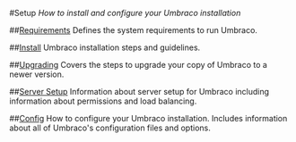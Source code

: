 #Setup
*How to install and configure your Umbraco installation*

##[Requirements](Requirements/)
Defines the system requirements to run Umbraco.

##[Install](Install/)
Umbraco installation steps and guidelines.

##[Upgrading](Upgrading/)
Covers the steps to upgrade your copy of Umbraco to a newer version.

##[Server Setup](Server-Setup/)
Information about server setup for Umbraco including information about permissions and load balancing.

##[Config](../../Reference/Config/)
How to configure your Umbraco installation. Includes information about all of Umbraco's configuration files and options.

